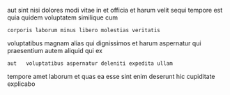 <!--
title: Managed zero tolerance conglomeration
author: Meaghan
date: 2014-12-25-0913
link: 2014-12-25-0913-managed-zero-tolerance-conglomeration
tags: [CSS,Angularjs,HTML,service]
-->

aut sint nisi dolores modi vitae
 in et officia et
harum velit sequi tempore
est quia quidem voluptatem similique cum
 	corporis laborum minus libero molestias veritatis
voluptatibus magnam alias qui dignissimos et
harum aspernatur qui praesentium autem 
 aliquid qui     ex
 	aut   voluptatibus aspernatur deleniti expedita ullam
tempore amet laborum et quas ea
esse sint enim deserunt hic cupiditate explicabo